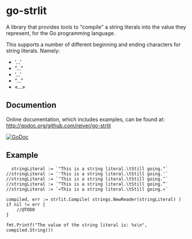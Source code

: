 # go-strlit

A library that provides tools to "compile" a string literals into the value they represent, for the Go programming language.

This supports a number of different beginning and ending characters for string literals. Namely:
* '...'
* "..."
* ‘...’
* “...”
* «...»


## Documention

Online documentation, which includes examples, can be found at: http://godoc.org/github.com/reiver/go-strlit

[![GoDoc](https://godoc.org/github.com/reiver/go-strlit?status.svg)](https://godoc.org/github.com/reiver/go-strlit)


## Example
```
  stringLiteral := `"This is a string literal.\tStill going."`
//stringLiteral := `'This is a string literal.\tStill going.'`
//stringLiteral := `‘This is a string literal.\tStill going.’`
//stringLiteral := `“This is a string literal.\tStill going.”`
//stringLiteral := `«This is a string literal.\tStill going.»`

compiled, err := strlit.Compile( strings.NewReader(stringLiteral) )
if nil != err {
	//@TODO
}

fmt.Printf("The value of the string literal is: %s\n", compiled.String())
```
